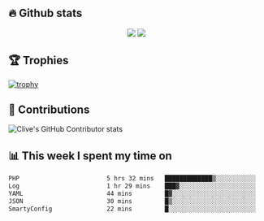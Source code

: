 ## &#128293; Github stats

<!-- GitHub Readme Streak Stats - https://github.com/DenverCoder1/github-readme-streak-stats -->
<p align="center">

<picture>
  <source 
    srcset="https://github-readme-stats.vercel.app/api?username=clivewalkden&count_private=true&show_icons=true&theme=darcula"
    media="(prefers-color-scheme: dark)"
  />
  <source
    srcset="https://github-readme-stats.vercel.app/api?username=clivewalkden&count_private=true&show_icons=true&theme=calm"
    media="(prefers-color-scheme: light), (prefers-color-scheme: no-preference)"
  />
  <img src="https://github-readme-stats.vercel.app/api?username=clivewalkden&count_private=true&show_icons=true&theme=darcula" />
</picture>

<a href="https://git.io/streak-stats" target="_blank">
  <img src="http://github-readme-streak-stats.herokuapp.com?user=clivewalkden&theme=darcula&date_format=j%20M%5B%20Y%5D" />
</a>

</p>

## &#127942; Trophies
[![trophy](https://github-profile-trophy.vercel.app/?username=clivewalkden&theme=onedark)](https://github.com/clivewalkden/github-profile-trophy)

## &#129309; Contributions
![Clive's GitHub Contributor stats](https://github-contributor-stats.vercel.app/api?username=clivewalkden)

## &#128202; This week I spent my time on
<!--START_SECTION:waka-->

```txt
PHP                        5 hrs 32 mins   █████████████▒░░░░░░░░░░░   53.19 %
Log                        1 hr 29 mins    ███▓░░░░░░░░░░░░░░░░░░░░░   14.27 %
YAML                       44 mins         █▓░░░░░░░░░░░░░░░░░░░░░░░   07.06 %
JSON                       30 mins         █▒░░░░░░░░░░░░░░░░░░░░░░░   04.89 %
SmartyConfig               22 mins         █░░░░░░░░░░░░░░░░░░░░░░░░   03.66 %
```

<!--END_SECTION:waka-->
